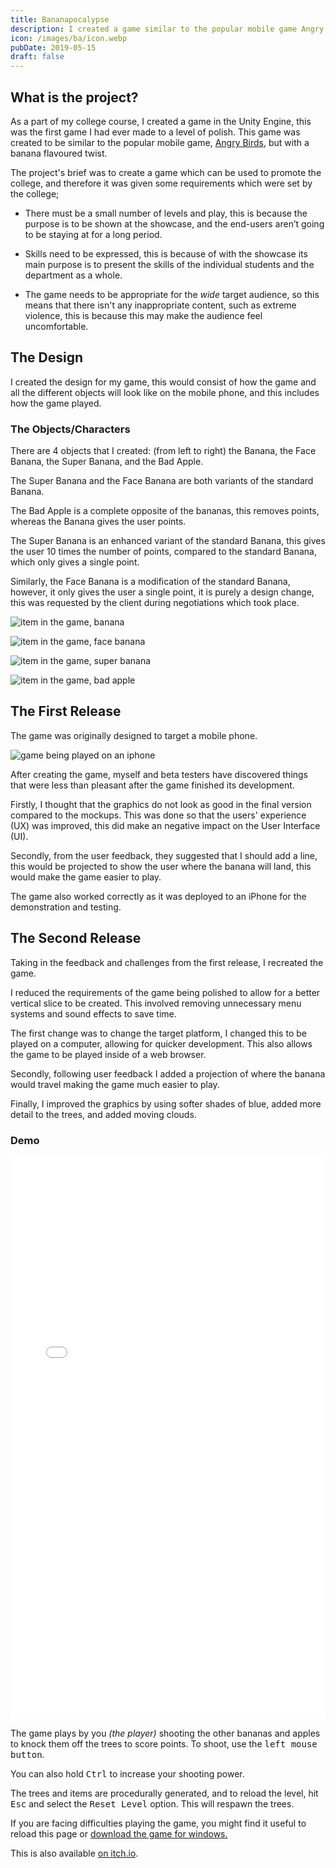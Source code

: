 ```yaml
---
title: Bananapocalypse
description: I created a game similar to the popular mobile game Angry Birds, but with a banana flavoured twist.
icon: /images/ba/icon.webp
pubDate: 2019-05-15
draft: false
---
```

## What is the project?

As a part of my college course, I created a game in the Unity Engine, this was the first game I had ever made to a level of polish. This game was created to be similar to the popular mobile game, [Angry Birds](https://www.angrybirds.com/), but with a banana flavoured twist.

The project's brief was to create a game which can be used to promote the college, and therefore it was given some requirements which were set by the college;

- There must be a small number of levels and play, this is because the purpose is to be shown at the showcase, and the end-users aren’t going to be staying at for a long period.

- Skills need to be expressed, this is because of with the showcase its main purpose is to present the skills of the individual students and the department as a whole.

- The game needs to be appropriate for the *wide* target audience, so this means that there isn't any inappropriate content, such as extreme violence, this is because this may make the audience feel uncomfortable.

## The Design

I created the design for my game, this would consist of how the game and all the different objects will look like on the mobile phone, and this includes how the game played.

### The Objects/Characters

There are 4 objects that I created: (from left to right) the Banana, the Face Banana, the Super Banana, and the Bad Apple. 

The Super Banana and the Face Banana are both variants of the standard Banana. 

The Bad Apple is a complete opposite of the bananas, this removes points, whereas the Banana gives the user points.

The Super Banana is an enhanced variant of the standard Banana, this gives the user 10 times the number of points, compared to the standard Banana, which only gives a single point.

Similarly, the Face Banana is a modification of the standard Banana, however, it only gives the user a single point, it is purely a design change, this was requested by the client during negotiations which took place.

<div class="flex-row">

![item in the game, banana](/images/ba/banana1.webp)

![item in the game, face banana](/images/ba/banana2.webp)

![item in the game, super banana](/images/ba/banana3.webp)

![item in the game, bad apple](/images/ba/bad-apple.webp)

</div>

## The First Release

The game was originally designed to target a mobile phone. 

![game being played on an iphone](/images/ba/mobile-demo.webp)

After creating the game, myself and beta testers have discovered things that were less than pleasant after the game finished its development.

Firstly, I thought that the graphics do not look as good in the final version compared to the mockups. This was done so that the users' experience (UX) was improved, this did make an negative impact on the User Interface (UI).

Secondly, from the user feedback, they suggested that I should add a line, this would be projected to show the user where the banana will land, this would make the game easier to play.

The game also worked correctly as it was deployed to an iPhone for the demonstration and testing.

## The Second Release

Taking in the feedback and challenges from the first release, I recreated the game.

I reduced the requirements of the game being polished to allow for a better vertical slice to be created. This involved removing unnecessary menu systems and sound effects to save time.

The first change was to change the target platform, I changed this to be played on a computer, allowing for quicker development. This also allows the game to be played inside of a web browser.

Secondly, following user feedback I added a projection of where the banana would travel making the game much easier to play.

Finally, I improved the graphics by using softer shades of blue, added more detail to the trees, and added moving clouds.
### Demo

<iframe src="/demos/portfolio/bananapocalypse" frameborder="0" width="100%" height="900"></iframe>

The game plays by you *(the player)* shooting the other bananas and apples to knock them off the trees to score points. To shoot, use the <kbd>left mouse button</kbd>.

You can also hold <kbd>Ctrl</kbd> to increase your shooting power.

The trees and items are procedurally generated, and to reload the level, hit <kbd>Esc</kbd> and select the <kbd>Reset Level</kbd> option. This will respawn the trees.

If you are facing difficulties playing the game, you might find it useful to reload this page or 
<a href="/demos/portfolio/bananapocalypse/bananapocalypse_win_x86_64.zip" target="_blank">download the game for windows.</a>


This is also available [on itch.io](https://joshcooper.itch.io/bananapocalypse).